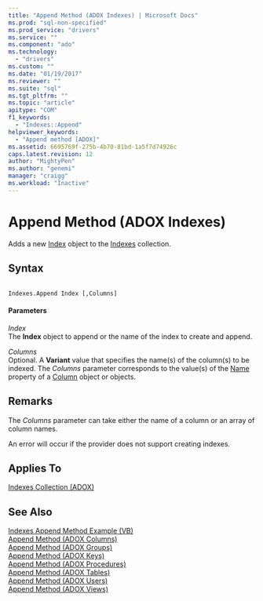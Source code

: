 ```yaml
---
title: "Append Method (ADOX Indexes) | Microsoft Docs"
ms.prod: "sql-non-specified"
ms.prod_service: "drivers"
ms.service: ""
ms.component: "ado"
ms.technology:
  - "drivers"
ms.custom: ""
ms.date: "01/19/2017"
ms.reviewer: ""
ms.suite: "sql"
ms.tgt_pltfrm: ""
ms.topic: "article"
apitype: "COM"
f1_keywords: 
  - "Indexes::Append"
helpviewer_keywords: 
  - "Append method [ADOX]"
ms.assetid: 6695769f-275b-4b70-81bd-1a5f7d74926c
caps.latest.revision: 12
author: "MightyPen"
ms.author: "genemi"
manager: "craigg"
ms.workload: "Inactive"
---
```

# Append Method (ADOX Indexes)
Adds a new [Index](../../../ado/reference/adox-api/index-object-adox.md) object to the [Indexes](../../../ado/reference/adox-api/indexes-collection-adox.md) collection.  
  
## Syntax  
  
```  
  
Indexes.Append Index [,Columns]  
```  
  
#### Parameters  
 *Index*  
 The **Index** object to append or the name of the index to create and append.  
  
 *Columns*  
 Optional. A **Variant** value that specifies the name(s) of the column(s) to be indexed. The *Columns* parameter corresponds to the value(s) of the [Name](../../../ado/reference/adox-api/name-property-adox.md) property of a [Column](../../../ado/reference/adox-api/column-object-adox.md) object or objects.  
  
## Remarks  
 The *Columns* parameter can take either the name of a column or an array of column names.  
  
 An error will occur if the provider does not support creating indexes.  
  
## Applies To  
 [Indexes Collection (ADOX)](../../../ado/reference/adox-api/indexes-collection-adox.md)  
  
## See Also  
 [Indexes Append Method Example (VB)](../../../ado/reference/adox-api/indexes-append-method-example-vb.md)   
 [Append Method (ADOX Columns)](../../../ado/reference/adox-api/append-method-adox-columns.md)   
 [Append Method (ADOX Groups)](../../../ado/reference/adox-api/append-method-adox-groups.md)   
 [Append Method (ADOX Keys)](../../../ado/reference/adox-api/append-method-adox-keys.md)   
 [Append Method (ADOX Procedures)](../../../ado/reference/adox-api/append-method-adox-procedures.md)   
 [Append Method (ADOX Tables)](../../../ado/reference/adox-api/append-method-adox-tables.md)   
 [Append Method (ADOX Users)](../../../ado/reference/adox-api/append-method-adox-users.md)   
 [Append Method (ADOX Views)](../../../ado/reference/adox-api/append-method-adox-views.md)
